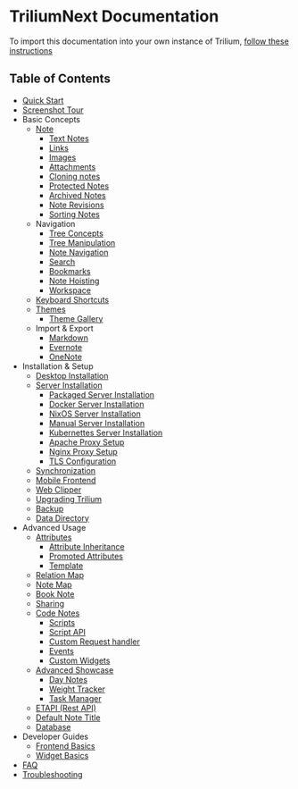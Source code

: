 # TriliumNext Documentation

To import this documentation into your own instance of Trilium, [follow these instructions](Wiki/import-docs.md) 

## Table of Contents

- [Quick Start](Wiki/quick-start.md)
- [Screenshot Tour](Wiki/screenshot-tour.md)
- Basic Concepts    
    - [Note](Wiki/note.md)
        - [Text Notes](Wiki/text-notes.md)
        - [Links](Wiki/links.md)
        - [Images](Wiki/images.md)
        - [Attachments](Wiki/attachments.md)
        - [Cloning notes](Wiki/cloning-notes.md)
        - [Protected Notes](Wiki/protected-notes.md)
        - [Archived Notes](Wiki/archived-notes.md)
        - [Note Revisions](Wiki/note-revisions.md)
        - [Sorting Notes](Wiki/sorting.md)
    - Navigation
        - [Tree Concepts](Wiki/tree-concepts.md)
        - [Tree Manipulation](Wiki/tree-manipulation.md)
        - [Note Navigation](Wiki/note-navigation.md)
        - [Search](Wiki/search.md)
        - [Bookmarks](Wiki/bookmarks.md)
        - [Note Hoisting](Wiki/note-hoisting.md)
        - [Workspace](Wiki/workspace.md)
    - [Keyboard Shortcuts](Wiki/keyboard-shortcuts.md)
    - [Themes](Wiki/themes.md)
        - [Theme Gallery](Wiki)
    - Import & Export
        - [Markdown](Wiki/markdown.md)
        - [Evernote](Wiki/evernote-import.md)
        - [OneNote](Wiki/onenote.md)
- Installation & Setup
    - [Desktop Installation](Wiki/desktop-installation.md)
    - [Server Installation](Wiki/server-installation.md)
        - [Packaged Server Installation](Wiki/packaged-server-installation.md)
        - [Docker Server Installation](Wiki/docker-server-installation.md)
        - [NixOS Server Installation](Wiki/nixos-server-installation.md)
        - [Manual Server Installation](Wiki/manual-server-installation.md)
        - [Kubernettes Server Installation](Wiki/kubernetes-server-installation.md)
        - [Apache Proxy Setup](Wiki/apache-proxy-setup.md)
        - [Nginx Proxy Setup](Wiki/nginx-proxy-setup.md)
        - [TLS Configuration](Wiki/tls-configuration.md)
    - [Synchronization](Wiki/synchronization.md)
    - [Mobile Frontend](Wiki/mobile-frontend.md)
    - [Web Clipper](Wiki/web-clipper.md)
    - [Upgrading Trilium](Wiki/upgrading-trilium.md)
    - [Backup](Wiki/backup.md)
    - [Data Directory](Wiki/data-directory.md)
- Advanced Usage 
    - [Attributes](Wiki/attributes.md)
        - [Attribute Inheritance](Wiki/attribute-inheritance.md)
        - [Promoted Attributes](Wiki/promoted-attributes.md)
        - [Template](Wiki/template.md)
    - [Relation Map](Wiki/relation-map.md)
    - [Note Map](Wiki/note-map.md)
    - [Book Note](Wiki/book-note.md)
    - [Sharing](Wiki/sharing.md)
    - [Code Notes](Wiki/code-notes.md)
        - [Scripts](Wiki/scripts.md)
        - [Script API](Wiki/script-api.md)
        - [Custom Request handler](Wiki/custom-request-handler.md)
        - [Events](Wiki/events.md)
        - [Custom Widgets](Wiki/custom-widget.md)
    - [Advanced Showcase](Wiki/advanced-showcases.md)
        - [Day Notes](Wiki/day-notes.md)
        - [Weight Tracker](Wiki/weight-tracker.md)
        - [Task Manager](Wiki/task-manager.md)
    - [ETAPI (Rest API)](Wiki/etapi.md)
    - [Default Note Title](Wiki/default-note-title.md)
    - [Database](Wiki/database.md)
- Developer Guides
    - [Frontend Basics](Wiki/frontend-basics.md)
    - [Widget Basics](Wiki/widget-basics.md)
- [FAQ](Wiki/faq.md)
- [Troubleshooting](Wiki/troubleshooting.md)
